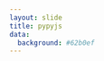 ```yaml
---
layout: slide
title: pypyjs
data:
  background: #62b0ef
---
```


<div id="#console"></div>
<!-- shim for ES6 `Promise` builtin -->
<script src="{{ site.baseurl }}/assets/js/pypy.js-0.3.1/lib/Promise.min.js" type="text/javascript"></script>
<script src="{{ site.baseurl }}/assets/js/pypy.js-0.3.1/lib/FunctionPromise.js" type="text/javascript"></script>
<script src="{{ site.baseurl }}/assets/js/pypy.js-0.3.1/lib/pypy.js" type="text/javascript"></script>
<script type="text/javascript">

    $(function () {
      // Global vars, for easy debugging in console.
      window.jqconsole = $('#console').jqconsole('', '>>> ');
      window.vm = new PyPyJS();
      // Send all VM output to the console.
      vm.stdout = vm.stderr = function(data) {
        jqconsole.Write(data, 'jqconsole-output');
      }
      // Display a helpful message and twiddle thumbs as it loads.
      vm.stdout('Loading PyPy.js.\n')
      vm.stdout('It\'s big, so this might take a while...\n\n')
      vm.ready.then(function() {
        jqconsole.Reset();
        vm.stdout('Welcome to PyPy.js!\n')
        // REPL forever via jqconsole prompt.
        return vm.repl(function(ps1) {
          jqconsole.SetPromptLabel(ps1);
          return new Promise(function(resolve, reject) {
            jqconsole.Prompt(true, function (input) {
              resolve(input);
            });
          });
        });
      }).then(null, function(err) {
        //jqconsole.Reset();
        jqconsole.Write('ERROR: ' + err);
      });
    });

</script>
